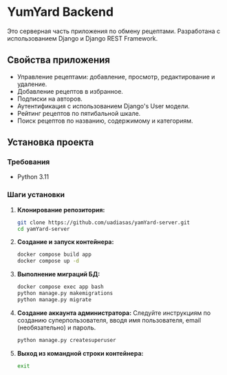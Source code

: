 # YumYard Backend

Это серверная часть приложения по обмену рецептами. Разработана с использованием Django и Django REST Framework.

## Свойства приложения

- Управление рецептами: добавление, просмотр, редактирование и удаление.
- Добавление рецептов в избранное.
- Подписки на авторов.
- Аутентификация с использованием Django's User модели.
- Рейтинг рецептов по пятибальной шкале.
- Поиск рецептов по названию, содержимому и категориям.

## Установка проекта

### Требования

- Python 3.11

### Шаги установки

1. **Клонирование репозитория:**

   ```bash
   git clone https://github.com/uadiasas/yamYard-server.git
   cd yamYard-server
   
2. **Создание и запуск контейнера:**

   ```bash
   docker compose build app
   docker compose up -d
   
3. **Выполнение миграций БД:**

   ```bash
   docker compose exec app bash
   python manage.py makemigrations
   python manage.py migrate
   
4. **Создание аккаунта администратора:**
Следуйте инструкциям по созданию суперпользователя, вводя имя пользователя, email (необязательно) и пароль.
   ```bash
   python manage.py createsuperuser
   
5. **Выход из командной строки контейнера:**

   ```bash
   exit

